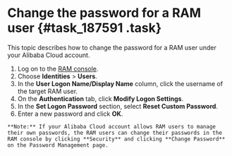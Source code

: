 # Change the password for a RAM user {#task_187591 .task}

This topic describes how to change the password for a RAM user under your Alibaba Cloud account.

1.   Log on to the [RAM console](https://partners-intl.console.aliyun.com/#/ram). 
2.   Choose **Identities** \> **Users**. 
3.   In the **User Logon Name/Display Name** column, click the username of the target RAM user. 
4.   On the **Authentication** tab, click **Modify Logon Settings**. 
5.   In the **Set Logon Password** section, select **Reset Custom Password**. 
6.   Enter a new password and click **OK**. 

    **Note:** If your Alibaba Cloud account allows RAM users to manage their own passwords, the RAM users can change their passwords in the RAM console by clicking **Security** and clicking **Change Password** on the Password Management page.


